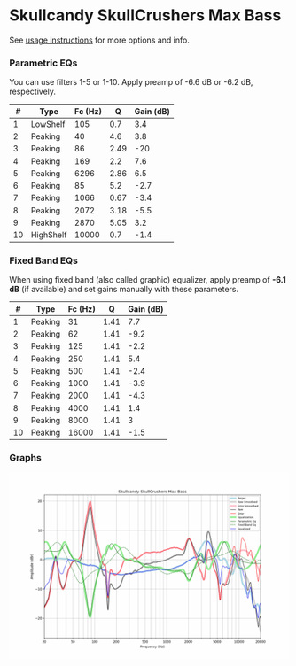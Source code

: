 # Skullcandy SkullCrushers Max Bass
See [usage instructions](https://github.com/jaakkopasanen/AutoEq#usage) for more options and info.

### Parametric EQs
You can use filters 1-5 or 1-10. Apply preamp of -6.6 dB or -6.2 dB, respectively.

|   # | Type      |   Fc (Hz) |    Q |   Gain (dB) |
|-----|-----------|-----------|------|-------------|
|   1 | LowShelf  |       105 | 0.7  |         3.4 |
|   2 | Peaking   |        40 | 4.6  |         3.8 |
|   3 | Peaking   |        86 | 2.49 |       -20   |
|   4 | Peaking   |       169 | 2.2  |         7.6 |
|   5 | Peaking   |      6296 | 2.86 |         6.5 |
|   6 | Peaking   |        85 | 5.2  |        -2.7 |
|   7 | Peaking   |      1066 | 0.67 |        -3.4 |
|   8 | Peaking   |      2072 | 3.18 |        -5.5 |
|   9 | Peaking   |      2870 | 5.05 |         3.2 |
|  10 | HighShelf |     10000 | 0.7  |        -1.4 |

### Fixed Band EQs
When using fixed band (also called graphic) equalizer, apply preamp of **-6.1 dB** (if available) and set gains manually with these parameters.

|   # | Type    |   Fc (Hz) |    Q |   Gain (dB) |
|-----|---------|-----------|------|-------------|
|   1 | Peaking |        31 | 1.41 |         7.7 |
|   2 | Peaking |        62 | 1.41 |        -9.2 |
|   3 | Peaking |       125 | 1.41 |        -2.2 |
|   4 | Peaking |       250 | 1.41 |         5.4 |
|   5 | Peaking |       500 | 1.41 |        -2.4 |
|   6 | Peaking |      1000 | 1.41 |        -3.9 |
|   7 | Peaking |      2000 | 1.41 |        -4.3 |
|   8 | Peaking |      4000 | 1.41 |         1.4 |
|   9 | Peaking |      8000 | 1.41 |         3   |
|  10 | Peaking |     16000 | 1.41 |        -1.5 |

### Graphs
![](./Skullcandy%20SkullCrushers%20Max%20Bass.png)
